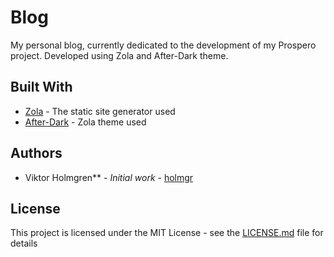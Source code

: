 # Blog

My personal blog, currently dedicated to the development of my Prospero project.
Developed using Zola and After-Dark theme.

## Built With

* [Zola](https://github.com/getzola/zola) - The static site generator used
* [After-Dark](https://github.com/getzola/after-dark) - Zola theme used

## Authors

* Viktor Holmgren** - *Initial work* - [holmgr](https://github.com/holmgr)

## License

This project is licensed under the MIT License - see the [LICENSE.md](LICENSE.md) file for details

